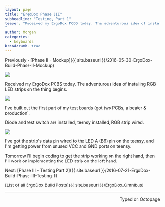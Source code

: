 ```yaml
---
layout: page
title: "ErgoDox Phase III"
subheadline: "Testing, Part 1"
teaser: "Received my ErgoDox PCBS today. The adventurous idea of installing RGB LED strips on the thing begins.
"
author: Morgan
categories:
  - keyboards
breadcrumb: true
---
```


Previously - [Phase II - Mockup]({{ site.baseurl }}/2016-05-30-ErgoDox-Build-Phase-II-Mockup)

![](https://i.imgur.com/J77RoIp.jpg)

Received my ErgoDox PCBS today. The adventurous idea of installing RGB LED strips on the thing begins.

![](https://i.imgur.com/tIpuqvw.jpg)

I've built out the first part of my test boards (got two PCBs, a beater & production).

Diode and test switch are installed, teensy installed, RGB strip wired.

![](https://i.imgur.com/7TYT66F.jpg)

I've got the strip's data pin wired to the LED A (B6) pin on the teensy, and I'm getting power from unused VCC and GND ports on teensy.

Tomorrow I'll begin coding to get the strip working on the right hand, then I'll work on implementing the LED strip on the left hand.

Next: [Phase III - Testing Part 2]({{ site.baseurl }}/2016-07-21-ErgoDox-Build-Phase-III-Testing-II)

[List of all ErgoDox Build Posts]({{ site.baseurl }}/ErgoDox_Omnibus)

---
<p align="right">Typed on Octopage</p>
